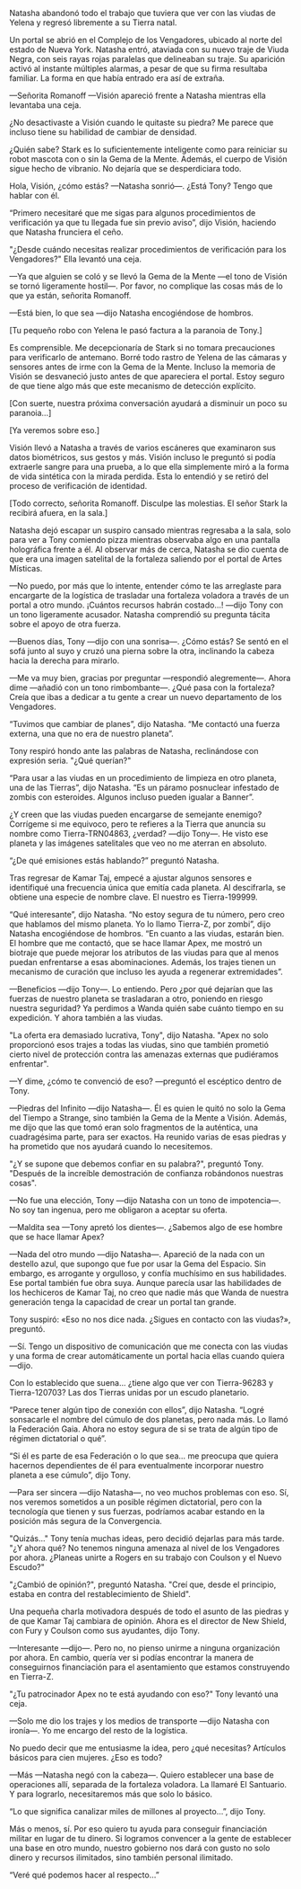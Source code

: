 
Natasha abandonó todo el trabajo que tuviera que ver con las viudas de Yelena y regresó libremente a su Tierra natal.

Un portal se abrió en el Complejo de los Vengadores, ubicado al norte del estado de Nueva York. Natasha entró, ataviada con su nuevo traje de Viuda Negra, con seis rayas rojas paralelas que delineaban su traje. Su aparición activó al instante múltiples alarmas, a pesar de que su firma resultaba familiar. La forma en que había entrado era así de extraña.

—Señorita Romanoff —Visión apareció frente a Natasha mientras ella levantaba una ceja.

¿No desactivaste a Visión cuando le quitaste su piedra? Me parece que incluso tiene su habilidad de cambiar de densidad.

¿Quién sabe? Stark es lo suficientemente inteligente como para reiniciar su robot mascota con o sin la Gema de la Mente. Además, el cuerpo de Visión sigue hecho de vibranio. No dejaría que se desperdiciara todo.

Hola, Visión, ¿cómo estás? —Natasha sonrió—. ¿Está Tony? Tengo que hablar con él.

“Primero necesitaré que me sigas para algunos procedimientos de verificación ya que tu llegada fue sin previo aviso”, dijo Visión, haciendo que Natasha frunciera el ceño.

"¿Desde cuándo necesitas realizar procedimientos de verificación para los Vengadores?" Ella levantó una ceja.

—Ya que alguien se coló y se llevó la Gema de la Mente —el tono de Visión se tornó ligeramente hostil—. Por favor, no complique las cosas más de lo que ya están, señorita Romanoff.

—Está bien, lo que sea —dijo Natasha encogiéndose de hombros.

[Tu pequeño robo con Yelena le pasó factura a la paranoia de Tony.]

Es comprensible. Me decepcionaría de Stark si no tomara precauciones para verificarlo de antemano. Borré todo rastro de Yelena de las cámaras y sensores antes de irme con la Gema de la Mente. Incluso la memoria de Visión se desvaneció justo antes de que apareciera el portal. Estoy seguro de que tiene algo más que este mecanismo de detección explícito.

[Con suerte, nuestra próxima conversación ayudará a disminuir un poco su paranoia…]

[Ya veremos sobre eso.]

Visión llevó a Natasha a través de varios escáneres que examinaron sus datos biométricos, sus gestos y más. Visión incluso le preguntó si podía extraerle sangre para una prueba, a lo que ella simplemente miró a la forma de vida sintética con la mirada perdida. Esta lo entendió y se retiró del proceso de verificación de identidad.

[Todo correcto, señorita Romanoff. Disculpe las molestias. El señor Stark la recibirá afuera, en la sala.]

Natasha dejó escapar un suspiro cansado mientras regresaba a la sala, solo para ver a Tony comiendo pizza mientras observaba algo en una pantalla holográfica frente a él. Al observar más de cerca, Natasha se dio cuenta de que era una imagen satelital de la fortaleza saliendo por el portal de Artes Místicas.

—No puedo, por más que lo intente, entender cómo te las arreglaste para encargarte de la logística de trasladar una fortaleza voladora a través de un portal a otro mundo. ¡Cuántos recursos habrán costado...! —dijo Tony con un tono ligeramente acusador. Natasha comprendió su pregunta tácita sobre el apoyo de otra fuerza.

—Buenos días, Tony —dijo con una sonrisa—. ¿Cómo estás? Se sentó en el sofá junto al suyo y cruzó una pierna sobre la otra, inclinando la cabeza hacia la derecha para mirarlo.

—Me va muy bien, gracias por preguntar —respondió alegremente—. Ahora dime —añadió con un tono rimbombante—. ¿Qué pasa con la fortaleza? Creía que ibas a dedicar a tu gente a crear un nuevo departamento de los Vengadores.

“Tuvimos que cambiar de planes”, dijo Natasha. “Me contactó una fuerza externa, una que no era de nuestro planeta”.

Tony respiró hondo ante las palabras de Natasha, reclinándose con expresión seria. "¿Qué querían?"

“Para usar a las viudas en un procedimiento de limpieza en otro planeta, una de las Tierras”, dijo Natasha. “Es un páramo posnuclear infestado de zombis con esteroides. Algunos incluso pueden igualar a Banner”.

¿Y creen que las viudas pueden encargarse de semejante enemigo? Corrígeme si me equivoco, pero te refieres a la Tierra que anuncia su nombre como Tierra-TRN04863, ¿verdad? —dijo Tony—. He visto ese planeta y las imágenes satelitales que veo no me aterran en absoluto.

“¿De qué emisiones estás hablando?” preguntó Natasha.

Tras regresar de Kamar Taj, empecé a ajustar algunos sensores e identifiqué una frecuencia única que emitía cada planeta. Al descifrarla, se obtiene una especie de nombre clave. El nuestro es Tierra-199999.

“Qué interesante”, dijo Natasha. “No estoy segura de tu número, pero creo que hablamos del mismo planeta. Yo lo llamo Tierra-Z, por zombi”, dijo Natasha encogiéndose de hombros. “En cuanto a las viudas, estarán bien. El hombre que me contactó, que se hace llamar Apex, me mostró un biotraje que puede mejorar los atributos de las viudas para que al menos puedan enfrentarse a esas abominaciones. Además, los trajes tienen un mecanismo de curación que incluso les ayuda a regenerar extremidades”.

—Beneficios —dijo Tony—. Lo entiendo. Pero ¿por qué dejarían que las fuerzas de nuestro planeta se trasladaran a otro, poniendo en riesgo nuestra seguridad? Ya perdimos a Wanda quién sabe cuánto tiempo en su expedición. Y ahora también a las viudas.

"La oferta era demasiado lucrativa, Tony", dijo Natasha. "Apex no solo proporcionó esos trajes a todas las viudas, sino que también prometió cierto nivel de protección contra las amenazas externas que pudiéramos enfrentar".

—Y dime, ¿cómo te convenció de eso? —preguntó el escéptico dentro de Tony.

—Piedras del Infinito —dijo Natasha—. Él es quien le quitó no solo la Gema del Tiempo a Strange, sino también la Gema de la Mente a Visión. Además, me dijo que las que tomó eran solo fragmentos de la auténtica, una cuadragésima parte, para ser exactos. Ha reunido varias de esas piedras y ha prometido que nos ayudará cuando lo necesitemos.

"¿Y se supone que debemos confiar en su palabra?", preguntó Tony. "Después de la increíble demostración de confianza robándonos nuestras cosas".

—No fue una elección, Tony —dijo Natasha con un tono de impotencia—. No soy tan ingenua, pero me obligaron a aceptar su oferta.

—Maldita sea —Tony apretó los dientes—. ¿Sabemos algo de ese hombre que se hace llamar Apex?

—Nada del otro mundo —dijo Natasha—. Apareció de la nada con un destello azul, que supongo que fue por usar la Gema del Espacio. Sin embargo, es arrogante y orgulloso, y confía muchísimo en sus habilidades. Ese portal también fue obra suya. Aunque parecía usar las habilidades de los hechiceros de Kamar Taj, no creo que nadie más que Wanda de nuestra generación tenga la capacidad de crear un portal tan grande.

Tony suspiró: «Eso no nos dice nada. ¿Sigues en contacto con las viudas?», preguntó.

—Sí. Tengo un dispositivo de comunicación que me conecta con las viudas y una forma de crear automáticamente un portal hacia ellas cuando quiera —dijo.

Con lo establecido que suena... ¿tiene algo que ver con Tierra-96283 y Tierra-120703? Las dos Tierras unidas por un escudo planetario.

“Parece tener algún tipo de conexión con ellos”, dijo Natasha. “Logré sonsacarle el nombre del cúmulo de dos planetas, pero nada más. Lo llamó la Federación Gaia. Ahora no estoy segura de si se trata de algún tipo de régimen dictatorial o qué”.

“Si él es parte de esa Federación o lo que sea… me preocupa que quiera hacernos dependientes de él para eventualmente incorporar nuestro planeta a ese cúmulo”, dijo Tony.

—Para ser sincera —dijo Natasha—, no veo muchos problemas con eso. Sí, nos veremos sometidos a un posible régimen dictatorial, pero con la tecnología que tienen y sus fuerzas, podríamos acabar estando en la posición más segura de la Convergencia.

"Quizás..." Tony tenía muchas ideas, pero decidió dejarlas para más tarde. "¿Y ahora qué? No tenemos ninguna amenaza al nivel de los Vengadores por ahora. ¿Planeas unirte a Rogers en su trabajo con Coulson y el Nuevo Escudo?"

"¿Cambió de opinión?", preguntó Natasha. "Creí que, desde el principio, estaba en contra del restablecimiento de Shield".

Una pequeña charla motivadora después de todo el asunto de las piedras y de que Kamar Taj cambiara de opinión. Ahora es el director de New Shield, con Fury y Coulson como sus ayudantes, dijo Tony.

—Interesante —dijo—. Pero no, no pienso unirme a ninguna organización por ahora. En cambio, quería ver si podías encontrar la manera de conseguirnos financiación para el asentamiento que estamos construyendo en Tierra-Z.

"¿Tu patrocinador Apex no te está ayudando con eso?" Tony levantó una ceja.

—Solo me dio los trajes y los medios de transporte —dijo Natasha con ironía—. Yo me encargo del resto de la logística.

No puedo decir que me entusiasme la idea, pero ¿qué necesitas? Artículos básicos para cien mujeres. ¿Eso es todo?

—Más —Natasha negó con la cabeza—. Quiero establecer una base de operaciones allí, separada de la fortaleza voladora. La llamaré El Santuario. Y para lograrlo, necesitaremos más que solo lo básico.

“Lo que significa canalizar miles de millones al proyecto…”, dijo Tony.

Más o menos, sí. Por eso quiero tu ayuda para conseguir financiación militar en lugar de tu dinero. Si logramos convencer a la gente de establecer una base en otro mundo, nuestro gobierno nos dará con gusto no solo dinero y recursos ilimitados, sino también personal ilimitado.

“Veré qué podemos hacer al respecto…”